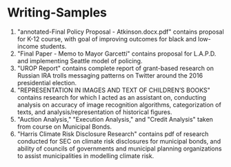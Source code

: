 # Writing-Samples

1. "annotated-Final Policy Proposal - Atkinson.docx.pdf" contains proposal for K-12 course, with goal of improving outcomes for black and low-income students.
2. "Final Paper - Memo to Mayor Garcetti" contains proposal for L.A.P.D. and implementing Seattle model of policing.
3. "UROP Report" contains complete report of grant-based research on Russian IRA trolls messaging patterns on Twitter around the 2016 presidential election.
4. "REPRESENTATION IN IMAGES AND TEXT OF CHILDREN’S BOOKS" contains research for which I acted as an assistant on, conducting analysis on accuracy of image recognition algorithms, categorization of texts, and analysis/representation of historical figures.
5. "Auction Analysis," "Execution Analysis," and "Credit Analysis" taken from course on Municipal Bonds. 
6. "Harris Climate Risk Disclosure Research" contains pdf of research conducted for SEC on climate risk disclosures for municipal bonds, and ability of councils of governments and municipal planning organizations to assist municipalities in modelling climate risk.
